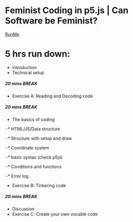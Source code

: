 # Feminist Coding in p5.js | Can Software be Feminist?

[RunMe](https://cdn.rawgit.com/siusoon/VocableCode/9f23c99f/vocablecode_program/index.html)

# 5 hrs run down:
- Introduction
- Technical setup
##### 20 mins BREAK
- Exercise A: Reading and Decoding code 
##### 20 mins BREAK
- The basics of coding

⋅⋅* HTML/JS/Data structure

⋅⋅* Structure with setup and draw

⋅⋅* Coordinate system

⋅⋅* basic syntax (check p5js)

⋅⋅* Conditions and functions

⋅⋅* Error log

- Exercise B: Tinkering code 
##### 20 mins BREAK
- Discussion
- Exercise C: Create your own vocable code
